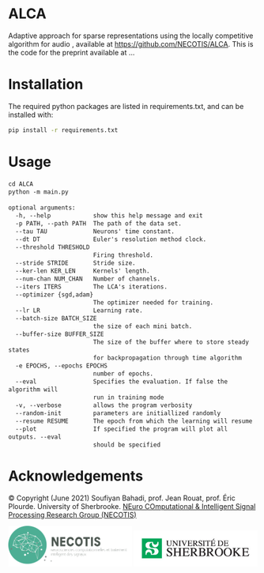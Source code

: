 ALCA
==========

Adaptive approach for sparse representations using the locally competitive algorithm for audio , available at <https://github.com/NECOTIS/ALCA>. This is the code for the preprint available at ...

# Installation

The required python packages are listed in requirements.txt, and can be installed with: 
```bash
pip install -r requirements.txt
```

# Usage

```
cd ALCA
python -m main.py

optional arguments:
  -h, --help            show this help message and exit
  -p PATH, --path PATH  The path of the data set.
  --tau TAU             Neurons' time constant.
  --dt DT               Euler's resolution method clock.
  --threshold THRESHOLD
                        Firing threshold.
  --stride STRIDE       Stride size.
  --ker-len KER_LEN     Kernels' length.
  --num-chan NUM_CHAN   Number of channels.
  --iters ITERS         The LCA's iterations.
  --optimizer {sgd,adam}
                        The optimizer needed for training.
  --lr LR               Learning rate.
  --batch-size BATCH_SIZE
                        the size of each mini batch.
  --buffer-size BUFFER_SIZE
                        The size of the buffer where to store steady states
                        for backpropagation through time algorithm
  -e EPOCHS, --epochs EPOCHS
                        number of epochs.
  --eval                Specifies the evaluation. If false the algorithm will
                        run in training mode
  -v, --verbose         allows the program verbosity
  --random-init         parameters are initiallized randomly
  --resume RESUME       The epoch from which the learning will resume
  --plot                If specified the program will plot all outputs. --eval
                        should be specified
```


# Acknowledgements

© Copyright (June 2021) Soufiyan Bahadi, prof. Jean Rouat, prof. Éric Plourde. University of Sherbrooke. [NEuro COmputational & Intelligent Signal Processing Research Group (NECOTIS)](http://www.gel.usherbrooke.ca/necotis/)

<img src="images/necotis.png" width="250" /> <img src="images/UdeS.jpg" width="250" />

